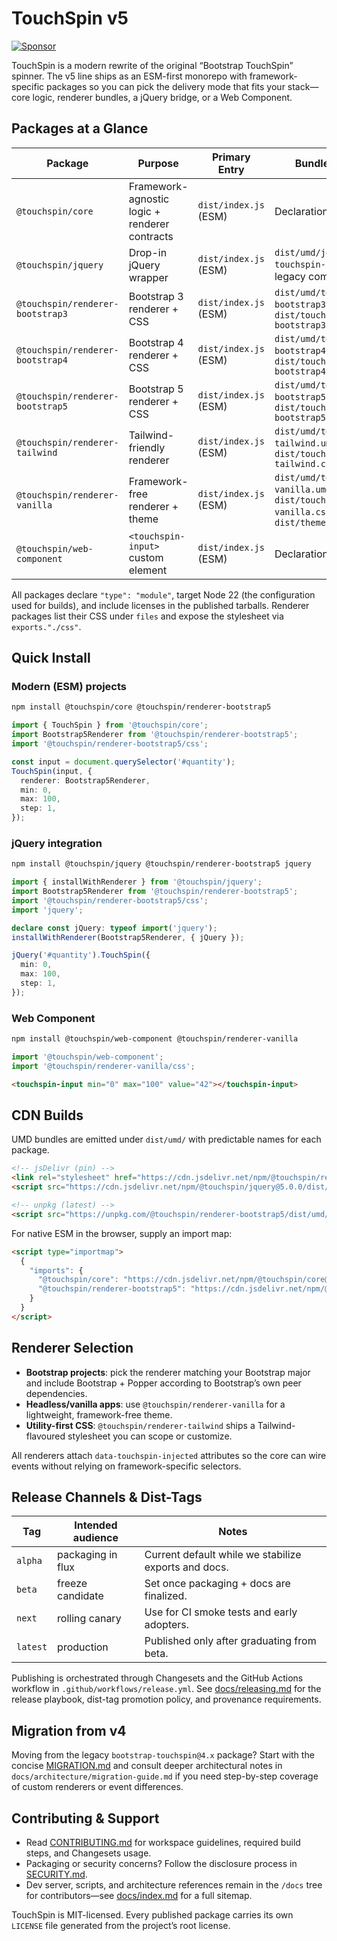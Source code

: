 # TouchSpin v5

[![Sponsor](https://img.shields.io/badge/Sponsor-GitHub-ea4aaa)](https://github.com/sponsors/istvan-ujjmeszaros)

TouchSpin is a modern rewrite of the original “Bootstrap TouchSpin” spinner. The v5 line ships as an ESM-first monorepo with framework-specific packages so you can pick the delivery mode that fits your stack—core logic, renderer bundles, a jQuery bridge, or a Web Component.

## Packages at a Glance

| Package | Purpose | Primary Entry | Bundled Assets |
|---------|---------|---------------|----------------|
| `@touchspin/core` | Framework-agnostic logic + renderer contracts | `dist/index.js` (ESM) | Declarations only |
| `@touchspin/jquery` | Drop-in jQuery wrapper | `dist/index.js` (ESM) | `dist/umd/jquery-touchspin-bs{3,4,5}.js`, legacy compatibility |
| `@touchspin/renderer-bootstrap3` | Bootstrap 3 renderer + CSS | `dist/index.js` (ESM) | `dist/umd/touchspin-bootstrap3.umd.js`, `dist/touchspin-bootstrap3.css` |
| `@touchspin/renderer-bootstrap4` | Bootstrap 4 renderer + CSS | `dist/index.js` (ESM) | `dist/umd/touchspin-bootstrap4.umd.js`, `dist/touchspin-bootstrap4.css` |
| `@touchspin/renderer-bootstrap5` | Bootstrap 5 renderer + CSS | `dist/index.js` (ESM) | `dist/umd/touchspin-bootstrap5.umd.js`, `dist/touchspin-bootstrap5.css` |
| `@touchspin/renderer-tailwind` | Tailwind-friendly renderer | `dist/index.js` (ESM) | `dist/umd/touchspin-tailwind.umd.js`, `dist/touchspin-tailwind.css` |
| `@touchspin/renderer-vanilla` | Framework-free renderer + theme | `dist/index.js` (ESM) | `dist/umd/touchspin-vanilla.umd.js`, `dist/touchspin-vanilla.css`, `dist/themes/vanilla.css` |
| `@touchspin/web-component` | `<touchspin-input>` custom element | `dist/index.js` (ESM) | Declarations only |

All packages declare `"type": "module"`, target Node 22 (the configuration used for builds), and include licenses in the published tarballs. Renderer packages list their CSS under `files` and expose the stylesheet via `exports."./css"`.

## Quick Install

### Modern (ESM) projects

```bash
npm install @touchspin/core @touchspin/renderer-bootstrap5
```

```ts
import { TouchSpin } from '@touchspin/core';
import Bootstrap5Renderer from '@touchspin/renderer-bootstrap5';
import '@touchspin/renderer-bootstrap5/css';

const input = document.querySelector('#quantity');
TouchSpin(input, {
  renderer: Bootstrap5Renderer,
  min: 0,
  max: 100,
  step: 1,
});
```

### jQuery integration

```bash
npm install @touchspin/jquery @touchspin/renderer-bootstrap5 jquery
```

```ts
import { installWithRenderer } from '@touchspin/jquery';
import Bootstrap5Renderer from '@touchspin/renderer-bootstrap5';
import '@touchspin/renderer-bootstrap5/css';
import 'jquery';

declare const jQuery: typeof import('jquery');
installWithRenderer(Bootstrap5Renderer, { jQuery });

jQuery('#quantity').TouchSpin({
  min: 0,
  max: 100,
  step: 1,
});
```

### Web Component

```bash
npm install @touchspin/web-component @touchspin/renderer-vanilla
```

```ts
import '@touchspin/web-component';
import '@touchspin/renderer-vanilla/css';
```

```html
<touchspin-input min="0" max="100" value="42"></touchspin-input>
```

## CDN Builds

UMD bundles are emitted under `dist/umd/` with predictable names for each package.

```html
<!-- jsDelivr (pin) -->
<link rel="stylesheet" href="https://cdn.jsdelivr.net/npm/@touchspin/renderer-bootstrap5@5.0.0/dist/touchspin-bootstrap5.css">
<script src="https://cdn.jsdelivr.net/npm/@touchspin/jquery@5.0.0/dist/umd/jquery-touchspin-bs5.js"></script>

<!-- unpkg (latest) -->
<script src="https://unpkg.com/@touchspin/renderer-bootstrap5/dist/umd/touchspin-bootstrap5.umd.js"></script>
```

For native ESM in the browser, supply an import map:

```html
<script type="importmap">
  {
    "imports": {
      "@touchspin/core": "https://cdn.jsdelivr.net/npm/@touchspin/core@5.0.0/dist/index.js",
      "@touchspin/renderer-bootstrap5": "https://cdn.jsdelivr.net/npm/@touchspin/renderer-bootstrap5@5.0.0/dist/index.js"
    }
  }
</script>
```

## Renderer Selection

- **Bootstrap projects**: pick the renderer matching your Bootstrap major and include Bootstrap + Popper according to Bootstrap’s own peer dependencies.
- **Headless/vanilla apps**: use `@touchspin/renderer-vanilla` for a lightweight, framework-free theme.
- **Utility-first CSS**: `@touchspin/renderer-tailwind` ships a Tailwind-flavoured stylesheet you can scope or customize.

All renderers attach `data-touchspin-injected` attributes so the core can wire events without relying on framework-specific selectors.

## Release Channels & Dist-Tags

| Tag | Intended audience | Notes |
|-----|-------------------|-------|
| `alpha` | packaging in flux | Current default while we stabilize exports and docs. |
| `beta` | freeze candidate | Set once packaging + docs are finalized. |
| `next` | rolling canary | Use for CI smoke tests and early adopters. |
| `latest` | production | Published only after graduating from beta. |

Publishing is orchestrated through Changesets and the GitHub Actions workflow in `.github/workflows/release.yml`. See [docs/releasing.md](docs/releasing.md) for the release playbook, dist-tag promotion policy, and provenance requirements.

## Migration from v4

Moving from the legacy `bootstrap-touchspin@4.x` package? Start with the concise [MIGRATION.md](MIGRATION.md) and consult deeper architectural notes in `docs/architecture/migration-guide.md` if you need step-by-step coverage of custom renderers or event differences.

## Contributing & Support

- Read [CONTRIBUTING.md](CONTRIBUTING.md) for workspace guidelines, required build steps, and Changesets usage.
- Packaging or security concerns? Follow the disclosure process in [SECURITY.md](SECURITY.md).
- Dev server, scripts, and architecture references remain in the `/docs` tree for contributors—see [docs/index.md](docs/index.md) for a full sitemap.

TouchSpin is MIT-licensed. Every published package carries its own `LICENSE` file generated from the project’s root license.
